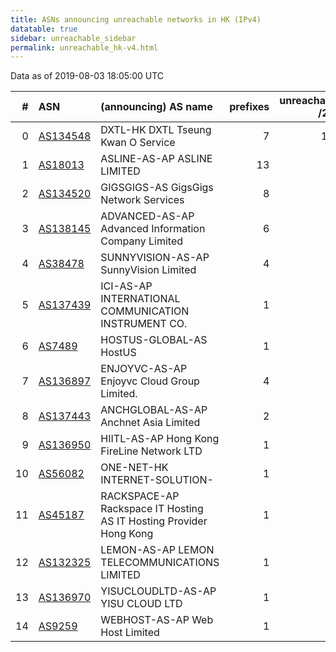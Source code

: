```yaml
---
title: ASNs announcing unreachable networks in HK (IPv4)
datatable: true
sidebar: unreachable_sidebar
permalink: unreachable_hk-v4.html
---
```


Data as of 2019-08-03 18:05:00 UTC


<div class="datatable-begin"></div>

|   # | ASN                                      | (announcing) AS name                                               |   prefixes |   unreachable /24s |
|----:|:-----------------------------------------|:-------------------------------------------------------------------|-----------:|-------------------:|
|   0 | [AS134548](unreachable_AS134548-v4.html) | DXTL-HK DXTL Tseung Kwan O Service                                 |          7 |                176 |
|   1 | [AS18013](unreachable_AS18013-v4.html)   | ASLINE-AS-AP ASLINE LIMITED                                        |         13 |                 52 |
|   2 | [AS134520](unreachable_AS134520-v4.html) | GIGSGIGS-AS GigsGigs Network Services                              |          8 |                 10 |
|   3 | [AS138145](unreachable_AS138145-v4.html) | ADVANCED-AS-AP Advanced Information Company Limited                |          6 |                  6 |
|   4 | [AS38478](unreachable_AS38478-v4.html)   | SUNNYVISION-AS-AP SunnyVision Limited                              |          4 |                  4 |
|   5 | [AS137439](unreachable_AS137439-v4.html) | ICI-AS-AP INTERNATIONAL COMMUNICATION INSTRUMENT CO.               |          1 |                  4 |
|   6 | [AS7489](unreachable_AS7489-v4.html)     | HOSTUS-GLOBAL-AS HostUS                                            |          1 |                  4 |
|   7 | [AS136897](unreachable_AS136897-v4.html) | ENJOYVC-AS-AP Enjoyvc Cloud Group Limited.                         |          4 |                  4 |
|   8 | [AS137443](unreachable_AS137443-v4.html) | ANCHGLOBAL-AS-AP Anchnet Asia Limited                              |          2 |                  2 |
|   9 | [AS136950](unreachable_AS136950-v4.html) | HIITL-AS-AP Hong Kong FireLine Network LTD                         |          1 |                  1 |
|  10 | [AS56082](unreachable_AS56082-v4.html)   | ONE-NET-HK INTERNET-SOLUTION-                                      |          1 |                  1 |
|  11 | [AS45187](unreachable_AS45187-v4.html)   | RACKSPACE-AP Rackspace IT Hosting AS IT Hosting Provider Hong Kong |          1 |                  1 |
|  12 | [AS132325](unreachable_AS132325-v4.html) | LEMON-AS-AP LEMON TELECOMMUNICATIONS LIMITED                       |          1 |                  1 |
|  13 | [AS136970](unreachable_AS136970-v4.html) | YISUCLOUDLTD-AS-AP YISU CLOUD LTD                                  |          1 |                  1 |
|  14 | [AS9259](unreachable_AS9259-v4.html)     | WEBHOST-AS-AP Web Host Limited                                     |          1 |                  1 |

<div class="datatable-end"></div>